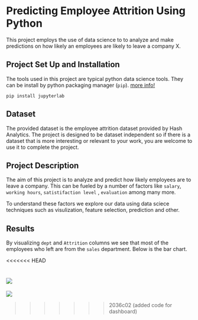 # Predicting Employee Attrition Using Python 

This project employs the use of data science to to analyze and make predictions on how likely an employees are likely to leave a company X. 


## Project Set Up and Installation

The tools used in this project are typical python data science tools. They can be install by python packaging manager (`pip`). [more info!](https://pypi.org/project/pip/)

```
pip install jupyterlab
```



## Dataset
The provided dataset is the employee attrition dataset provided by Hash Analytics.
The project is designed to be dataset independent so if there is a dataset that is more interesting or relevant to your work, you are welcome to use it to complete the project.


## Project Description

The aim of this project is to analyze and predict how likely employees are to leave a company. This can be fueled by a number of factors like `salary`, `working hours`, `satistifaction level` , `evaluation` among many more. 

To understand these factors we explore our data using data sciece techniques such as visulization, feature selection, prediction and other.


## Results 

By visualizing `dept` and `Attrition` columns we see that most of the employees who left are from the `sales` department. Below is the bar chart.

<<<<<<< HEAD

![](https://raw.githubusercontent.com/moseti1/predicting-employee-attrition/main/img/department_bar_chart.png')
=======
![]('img/department_bar_chart.png')
>>>>>>> 2036c02 (added code for dashboard)
